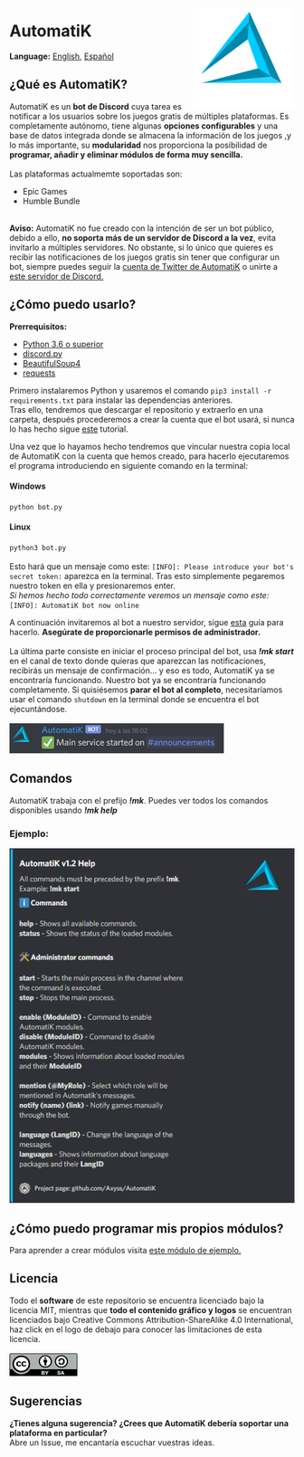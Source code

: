 <img src="https://raw.githubusercontent.com/Axyss/AutomatiK/master/AutomatiK%20files/assets/ak_logo.png" alt="automatik_logo" align="right" width="180" height="180"></img>
<h1>AutomatiK</h1>
<b>Language:</b> <a href="README.md#automatik">English</a>, <a href="README_es_ES.md#automatik">Español</a>
<h2>¿Qué es AutomatiK?</h2>
AutomatiK es un <b>bot de Discord</b> cuya tarea es notificar a los usuarios sobre los juegos gratis de múltiples plataformas. Es completamente autónomo, tiene algunas <b>opciones configurables</b> y una base de datos integrada donde se almacena la información de los juegos ,y lo más importante, su <b>modularidad</b> nos proporciona la posibilidad de <b>programar, añadir y eliminar módulos de forma muy sencilla.</b>
</br>
</br>
Las plataformas actualmemte soportadas son:

- Epic Games
- Humble Bundle
</br>
<b>Aviso:</b> AutomatiK no fue creado con la intención de ser un bot público, debido a ello, <b>no soporta más de un servidor de Discord a la vez</b>, evita invitarlo a múltiples servidores. No obstante, si lo único que quieres es recibir las notificaciones de los juegos gratis sin tener que configurar un bot, siempre puedes seguir la <a href="https://twitter.com/AutomatiK_bot">cuenta de Twitter de AutomatiK</a> o unirte a <a href="https://discord.gg/psDtnwX">este servidor de Discord.</a>

<h2>¿Cómo puedo usarlo?</h2>

<b>Prerrequisitos:</b>
- <a href="https://www.python.org/downloads/">Python 3.6 o superior</a>
- <a href="https://pypi.org/project/discord.py/">discord.py</a>
- <a href="https://pypi.org/project/beautifulsoup4/">BeautifulSoup4<a>
- <a href="https://pypi.org/project/requests/">requests<a>


Primero instalaremos Python y usaremos el comando `pip3 install -r requirements.txt` para instalar las dependencias anteriores.<br>
Tras ello, tendremos que descargar el repositorio y extraerlo en una carpeta, después procederemos a crear la cuenta que el bot usará, si nunca lo has hecho sigue <a href="https://discordpy.readthedocs.io/en/latest/discord.html#creating-a-bot-account">este</a> tutorial. 

Una vez que lo hayamos hecho tendremos que vincular nuestra copia local de AutomatiK con la cuenta que hemos creado, para hacerlo ejecutaremos el programa introduciendo en siguiente comando en la terminal:
<h4>Windows</h4>

`python bot.py`
<h4>Linux</h4>

`python3 bot.py`</br>
</br>
Esto hará que un mensaje como este: `[INFO]: Please introduce your bot's secret token:` aparezca en la terminal. Tras esto simplemente pegaremos nuestro token en ella y presionaremos enter.
</br><i>Si hemos hecho todo correctamente veremos un mensaje como este:</i> `[INFO]: AutomatiK bot now online`

A continuación invitaremos al bot a nuestro servidor, sigue <a href="https://discordpy.readthedocs.io/en/latest/discord.html#inviting-your-bot">esta</a> guía para hacerlo. <b>Asegúrate de proporcionarle permisos de administrador.</b>
</br>
</br>
La última parte consiste en iniciar el proceso principal del bot, usa <b><i>!mk start</i></b> en el canal de texto donde quieras que aparezcan las notificaciones, recibirás un mensaje de confirmación... y eso es todo, AutomatiK ya se encontraría funcionando. Nuestro bot ya se encontraría funcionando completamente. Si quisiésemos <b>parar el bot al completo</b>, necesitaríamos usar el comando `shutdown` en
la terminal donde se encuentra el bot ejecuntándose.
</br>
</br>
<img src="https://raw.githubusercontent.com/Axyss/AutomatiK/master/AutomatiK%20files/assets/command_success.png" align="bottom"></img>
</br>
<h2>Comandos</h2>
AutomatiK trabaja con el prefijo <b><i>!mk</i></b>. 
Puedes ver todos los comandos disponibles usando <b><i>!mk help</i></b>
<h3>Ejemplo:</h3> <img src="https://raw.githubusercontent.com/Axyss/AutomatiK/master/AutomatiK%20files/assets/help.png" alt="helpme"></img>
<h2>¿Cómo puedo programar mis propios módulos?</h2>
Para aprender a crear módulos visita <a href="https://github.com/Axyss/AutomatiK/blob/master/example_mod.py">este módulo de ejemplo.</a>
<h2>Licencia</h2>
Todo el <b>software</b> de este repositorio se encuentra licenciado bajo la licencia MIT, mientras que <b>todo el contenido gráfico y logos</b> se encuentran licenciados bajo Creative Commons Attribution-ShareAlike 4.0 International, haz click en el logo de debajo para conocer las limitaciones de esta licencia.
</br>
</br>
<a rel="license" href="http://creativecommons.org/licenses/by-sa/4.0/"><img alt="Licencia de Creative Commons" src="https://raw.githubusercontent.com/Axyss/AutomatiK/master/AutomatiK%20files/assets/cc_by_sa.png" width="120" height="40"></a>
<h2>Sugerencias</h2>
<b>¿Tienes alguna sugerencia? ¿Crees que AutomatiK debería soportar una plataforma en particular?</b>
</br>
Abre un Issue, me encantaría escuchar vuestras ideas.
